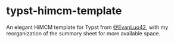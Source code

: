 # typst-himcm-template
An elegant HiMCM template for Typst from [@EvanLuo42](github.com/EvanLuo42), with my reorganization of the summary sheet for more available space.
